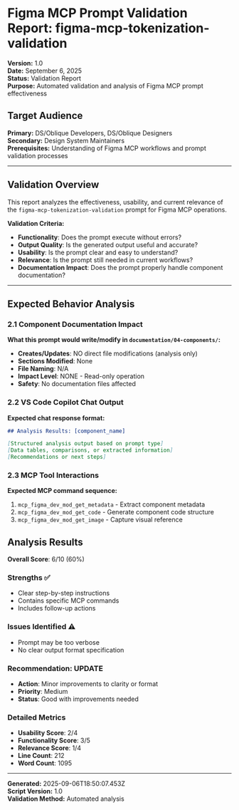 # Figma MCP Prompt Validation Report: figma-mcp-tokenization-validation

**Version:** 1.0  
**Date:** September 6, 2025  
**Status:** Validation Report  
**Purpose:** Automated validation and analysis of Figma MCP prompt effectiveness

## **Target Audience**
**Primary:** DS/Oblique Developers, DS/Oblique Designers  
**Secondary:** Design System Maintainers  
**Prerequisites:** Understanding of Figma MCP workflows and prompt validation processes

---

## Validation Overview

This report analyzes the effectiveness, usability, and current relevance of the `figma-mcp-tokenization-validation` prompt for Figma MCP operations.

**Validation Criteria:**
- **Functionality**: Does the prompt execute without errors?
- **Output Quality**: Is the generated output useful and accurate?
- **Usability**: Is the prompt clear and easy to understand?
- **Relevance**: Is the prompt still needed in current workflows?
- **Documentation Impact**: Does the prompt properly handle component documentation?

---

## Expected Behavior Analysis

### 2.1 Component Documentation Impact
**What this prompt would write/modify in `documentation/04-components/`:**

- **Creates/Updates**: NO direct file modifications (analysis only)
- **Sections Modified**: None
- **File Naming**: N/A  
- **Impact Level**: NONE - Read-only operation
- **Safety**: No documentation files affected

### 2.2 VS Code Copilot Chat Output
**Expected chat response format:**

```markdown
## Analysis Results: [component_name]

[Structured analysis output based on prompt type]
[Data tables, comparisons, or extracted information]
[Recommendations or next steps]
```

### 2.3 MCP Tool Interactions
**Expected MCP command sequence:**

1. `mcp_figma_dev_mod_get_metadata` - Extract component metadata
2. `mcp_figma_dev_mod_get_code` - Generate component code structure
3. `mcp_figma_dev_mod_get_image` - Capture visual reference

## Analysis Results

**Overall Score**: 6/10 (60%)

### Strengths ✅
- Clear step-by-step instructions
- Contains specific MCP commands
- Includes follow-up actions

### Issues Identified ⚠️
- Prompt may be too verbose
- No clear output format specification

### Recommendation: UPDATE
- **Action**: Minor improvements to clarity or format
- **Priority**: Medium
- **Status**: Good with improvements needed

### Detailed Metrics
- **Usability Score**: 2/4
- **Functionality Score**: 3/5  
- **Relevance Score**: 1/4
- **Line Count**: 212
- **Word Count**: 1095


---

**Generated:** 2025-09-06T18:50:07.453Z  
**Script Version:** 1.0  
**Validation Method:** Automated analysis